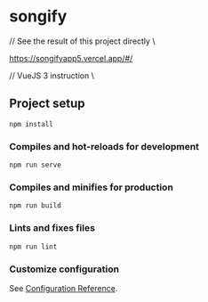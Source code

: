 # songify

// See the result of this project directly \\

https://songifyapp5.vercel.app/#/

// VueJS 3 instruction \\

## Project setup
```
npm install
```

### Compiles and hot-reloads for development
```
npm run serve
```

### Compiles and minifies for production
```
npm run build
```

### Lints and fixes files
```
npm run lint
```

### Customize configuration
See [Configuration Reference](https://cli.vuejs.org/config/).
